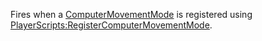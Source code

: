 Fires when a [ComputerMovementMode](https://developer.roblox.com/en-us/api-reference/enum/ComputerMovementMode) is registered using [PlayerScripts:RegisterComputerMovementMode](https://developer.roblox.com/en-us/api-reference/function/PlayerScripts/RegisterComputerMovementMode).